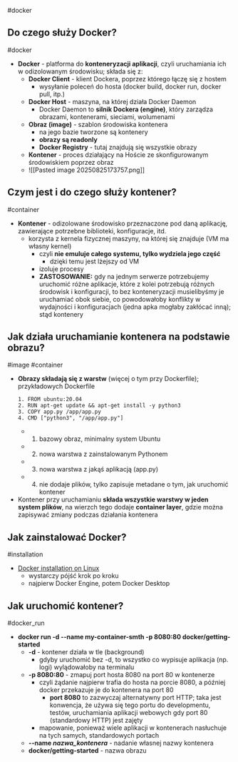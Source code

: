 #docker

## Do czego służy Docker?
#docker 
- **Docker** - platforma do **konteneryzacji aplikacji**, czyli uruchamiania ich w odizolowanym środowisku; składa się z:
	- **Docker Client** - klient Dockera, poprzez którego łączę się z hostem
		- wysyłanie poleceń do hosta (docker build, docker run, docker pull, itp.)
	- **Docker Host** - maszyna, na której działa Docker Daemon
		- Docker Daemon to **silnik Dockera (engine)**, który zarządza obrazami, kontenerami, sieciami, wolumenami
	- **Obraz (image)** - szablon środowiska kontenera
		- na jego bazie tworzone są kontenery
		- **obrazy są readonly**
		- **Docker Registry** - tutaj znajdują się wszystkie obrazy
	- **Kontener** - proces działający na Hoście ze skonfigurowanym środowiskiem poprzez obraz
	- ![[Pasted image 20250825173757.png]]

## Czym jest i do czego służy kontener?
#container
- **Kontener** - odizolowane środowisko przeznaczone pod daną aplikację, zawierające potrzebne biblioteki, konfiguracje, itd.
	- korzysta z kernela fizycznej maszyny, na której się znajduje (VM ma własny kernel)
		- czyli **nie emuluje całego systemu, tylko wydziela jego część**
			- dzięki temu jest lżejszy od VM
		- izoluje procesy
		- **ZASTOSOWANIE:** gdy na jednym serwerze potrzebujemy uruchomić różne aplikacje, które z kolei potrzebują różnych środowisk i konfiguracji, to bez konteneryzacji musielibyśmy je uruchamiać obok siebie, co powodowałoby konflikty w wydajności i konfiguracjach (jedna apka mogłaby zakłócać inną); stąd kontenery

## Jak działa uruchamianie kontenera na podstawie obrazu?
#image #container
- **Obrazy składają się z warstw** (więcej o tym przy Dockerfile); przykładowych Dockerfile
	```
	1. FROM ubuntu:20.04
	2. RUN apt-get update && apt-get install -y python3
	3. COPY app.py /app/app.py
	4. CMD ["python3", "/app/app.py"]
	```
	- 1. bazowy obraz, minimalny system Ubuntu
	- 2. nowa warstwa z zainstalowanym Pythonem
	- 3. nowa warstwa z jakąś aplikacją (app.py)
	- 4. nie dodaje plików, tylko zapisuje metadane o tym, jak uruchomić kontener
- Kontener przy uruchamianiu **składa wszystkie warstwy w jeden system plików**, na wierzch tego dodaje **container layer**, gdzie można zapisywać zmiany podczas działania kontenera

## Jak zainstalować Docker?
#installation
- [Docker installation on Linux](https://docs.docker.com/desktop/setup/install/linux/)
	- wystarczy pójść krok po kroku
	- najpierw Docker Engine, potem Docker Desktop

## Jak uruchomić kontener?
#docker_run
- **docker run -d --name my-container-smth -p 8080:80 docker/getting-started**
	- **-d** - kontener działa w tle (background)
		- gdyby uruchomić bez -d, to wszystko co wypisuje aplikacja (np. logi) wylądowałoby na terminalu
	- **-p 8080:80** - zmapuj port hosta 8080 na port 80 w kontenerze
		- czyli żądanie najpierw trafia do hosta na porcie 8080, a później docker przekazuje je do kontenera na port 80
			- **port 8080** to zazwyczaj alternatywny port HTTP; taka jest konwencja, że używa się tego portu do developmentu, testów, uruchamiania aplikacji webowych gdy port 80 (standardowy HTTP) jest zajęty
		- mapowanie, ponieważ wiele aplikacji w kontenerach nasłuchuje na tych samych, standardowych portach
	- **--name *nazwa_kontenera*** - nadanie własnej nazwy kontenera
	- **docker/getting-started** - nazwa obrazu